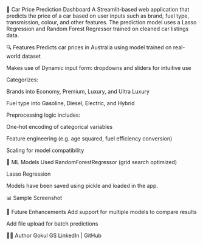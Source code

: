 🚗 Car Price Prediction Dashboard
A Streamlit-based web application that predicts the price of a car based on user inputs such as brand, fuel type, transmission, colour, and other features.
The prediction model uses a Lasso Regression and Random Forest Regressor trained on cleaned car listings data.

🔍 Features
Predicts car prices in Australia using model trained on real-world dataset

Makes use of Dynamic input form: dropdowns and sliders for intuitive use

Categorizes:

Brands into Economy, Premium, Luxury, and Ultra Luxury

Fuel type into Gasoline, Diesel, Electric, and Hybrid

Preprocessing logic includes:

One-hot encoding of categorical variables

Feature engineering (e.g. age squared, fuel efficiency conversion)

Scaling for model compatibility

🧠 ML Models Used
RandomForestRegressor (grid search optimized)

Lasso Regression

Models have been saved using pickle and loaded in the app.

📊 Sample Screenshot


🧠 Future Enhancements
Add support for multiple models to compare results


Add file upload for batch predictions

👨‍💻 Author
Gokul GS
LinkedIn | GitHub

